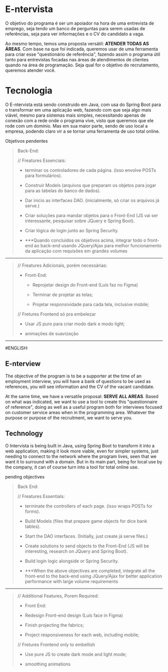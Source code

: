 # E-ntervista

O objetivo do programa é ser um apoiador na hora de uma entrevista de emprego, seja tendo um banco de perguntas para serem usadas de referências, seja para ver informações e o CV do candidato a vaga.


Ao mesmo tempo, temos uma proposta versátil: **ATENDER TODAS AS ÁREAS**. Com base na que foi indicada, queremos usar de uma ferramenta para criar esse "questionário de referência", fazendo assim o programa útil tanto para entrevistas focadas nas áreas de atendimentos de clientes quando na área de programação. Seja qual for o objetivo do recrutamento, queremos atender você.

# Tecnologia

O E-ntervista está sendo construido em Java, com usa do Spring Boot para o transformar em uma aplicação web, fazendo com que seja algo mais viável, mesmo para sistemas mais simples, necessitando apenas de conexão com a rede onde o programa vive, visto que queremos que ele rode com um domínio. Mas em sua maior parte, sendo de uso local a empresa, podendo claro vir a se tornar uma ferramenta de uso total online.


Objetivos pendentes

> Back-End:
> 
> // Freatures Essenciais:
> 
> - terminar os controladores de cada página. (isso envolve POSTs para formulários).
>   
> - Construir Models (arquivos que preparam os objetos para jogar para as tabelas do banco de dados).
>   
> - Dar inicio as interfaces DAO. (inicialmente, só criar os arquivos já serve.)
>   
> - Criar soluções para mandar objetos para o Front-End (JS vai ser interessante, pesquisar sobre JQuery e Spring Boot).
>   
> - Criar lógica de login junto ao Spring Security.
>   
> - ***Quando concluidos os objetivos acima, integrar todo o front-end ao back-end usando JQuery/Ajax para melhor funcionamento da aplicação com requisões em grandes volumes
>   

---

> // Freatures Adicionais, porém necessárias:
> 
> - Front-End:
>   
>   - Reprojetar design do Front-end (Luís faz no Figma)
>     
>   - Terminar de projetar as telas;
>     
>   - Projetar responsividade para cada tela, inclusive mobile;
>     
> 
> // Fretures Frontend só pra embelezar
> 
> - Usar JS puro para criar modo dark e modo light;
>   
> - animações de suavização
>


---

#ENGLISH: 

## E-nterview

The objective of the program is to be a supporter at the time of an employment interview, you will have a bank of questions to be used as references, you will see information and the CV of the vacant candidate.


At the same time, we have a versatile proposal: **SERVE ALL AREAS**. Based on what was indicated, we want to use a tool to create this "questionnaire of reference", doing as well as a useful program both for interviews focused on customer service areas when in the programming area. Whatever the purpose or purpose of the recruitment, we want to serve you.

## Technology

O Intervista is being built in Java, using Spring Boot to transform it into a web application, making it look more viable, even for simpler systems, just needing to connect to the network where the program lives, seen that we want it to surround with a domain. But in its main part, being for local use by the company, it can of course turn into a tool for total online use.


pending objectives

> Back End:
>
> // Freatures Essentials:
>
> - terminate the controllers of each page. (isso wraps POSTs for forms).
>
> - Build Models (files that prepare game objects for dice bank tables).
>
> - Start the DAO interfaces. (Initially, just create já serve files.)
>
> - Create solutions to send objects to the Front-End (JS will be interesting, research on JQuery and Spring Boot).
>
> - Build login logic alongside or Spring Security.
>
> - ***When the above objectives are completed, integrate all the front-end to the back-end using JQuery/Ajax for better application performance with large volume requirements
>

---

> // Additional Features, Porem Required:
>
> - Front End:
>
> - Redesign Front-end design (Luís face in Figma)
>
> - Finish projecting the fabrics;
>
> - Project responsiveness for each web, including mobile;
>
>
> // Fretures Frontend only to embellish
>
> - Use pure JS to create dark mode and light mode;
>
> - smoothing animations
>
